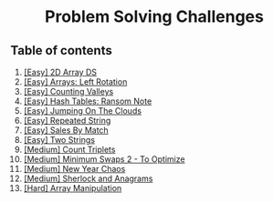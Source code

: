 <h1 align="center">
  Problem Solving Challenges
</p>

 ## Table of contents
 
 1)  [[Easy] 2D Array DS](./2d-array-ds)
 2)  [[Easy] Arrays: Left Rotation](./arrays-left-rotation)
 3)  [[Easy] Counting Valleys](./counting-valleys)
 4)  [[Easy] Hash Tables: Ransom Note](./hash-tables-ransom-note)
 5)  [[Easy] Jumping On The Clouds](./jumping-on-the-clouds)
 6)  [[Easy] Repeated String](./repeated-string)
 7)  [[Easy] Sales By Match](./sales-by-match)
 8)  [[Easy] Two Strings](./two-strings)
 9)  [[Medium] Count Triplets](./count-triplets)
 9)  [[Medium] Minimum Swaps 2 - To Optimize](./minimum-swaps-2)
 10) [[Medium] New Year Chaos](./new-year-chaos)
 11) [[Medium] Sherlock and Anagrams](./sherlock-and-anagrams)
 12) [[Hard] Array Manipulation](./array-manipulation)
